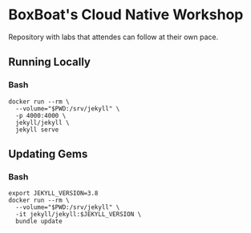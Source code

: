 # BoxBoat's Cloud Native Workshop

Repository with labs that attendes can follow at their own pace.

## Running Locally

### Bash
``` shell
docker run --rm \
  --volume="$PWD:/srv/jekyll" \
  -p 4000:4000 \
  jekyll/jekyll \
  jekyll serve
```

## Updating Gems

### Bash
``` shell
export JEKYLL_VERSION=3.8
docker run --rm \
  --volume="$PWD:/srv/jekyll" \
  -it jekyll/jekyll:$JEKYLL_VERSION \
  bundle update
```
